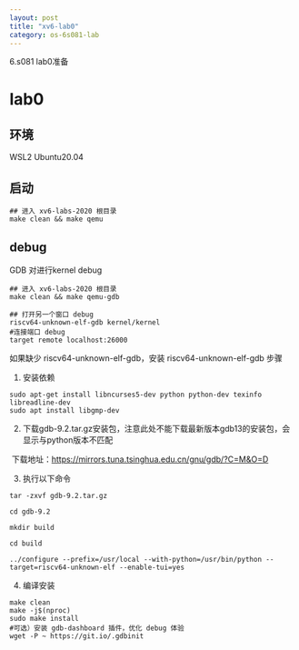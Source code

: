 ```yaml
---
layout: post
title: "xv6-lab0"
category: os-6s081-lab
---
```


6.s081 lab0准备

# lab0

## 环境

WSL2 Ubuntu20.04

## 启动

```shell
## 进入 xv6-labs-2020 根目录
make clean && make qemu
```

## debug

GDB 对进行kernel  debug

```shell
## 进入 xv6-labs-2020 根目录
make clean && make qemu-gdb
```



```shell
## 打开另一个窗口 debug
riscv64-unknown-elf-gdb kernel/kernel
#连接端口 debug
target remote localhost:26000
```

如果缺少 riscv64-unknown-elf-gdb，安装 riscv64-unknown-elf-gdb 步骤

1. 安装依赖

```
sudo apt-get install libncurses5-dev python python-dev texinfo libreadline-dev
sudo apt install libgmp-dev
```

2. 下载gdb-9.2.tar.gz安装包，注意此处不能下载最新版本gdb13的安装包，会显示与python版本不匹配

​		下载地址：https://mirrors.tuna.tsinghua.edu.cn/gnu/gdb/?C=M&O=D

3.  执行以下命令

```shell
tar -zxvf gdb-9.2.tar.gz

cd gdb-9.2

mkdir build

cd build

../configure --prefix=/usr/local --with-python=/usr/bin/python --target=riscv64-unknown-elf --enable-tui=yes

```

4. 编译安装

```shell
make clean
make -j$(nproc)
sudo make install
#可选）安装 gdb-dashboard 插件，优化 debug 体验
wget -P ~ https://git.io/.gdbinit
```



